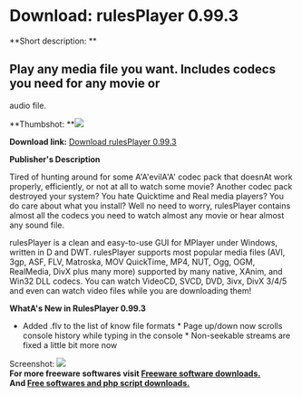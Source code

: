 # Download: rulesPlayer 0.99.3

**Short description: **

## Play any media file you want. Includes codecs you need for any movie or
audio file.

  
**Thumbshot: **![](http://www.freewarefiles.com/screenshot/rulesplayer_md.gif)   
  
**Download link:** [Download rulesPlayer 0.99.3](http://freesoftwares.boysofts.com/RulesPlayer_program_26311.html)  
  

**Publisher's Description**  
  

Tired of hunting around for some A'A'evilA'A' codec pack that doesnAt work
properly, efficiently, or not at all to watch some movie? Another codec pack
destroyed your system? You hate Quicktime and Real media players? You do care
about what you install? Well no need to worry, rulesPlayer contains almost all
the codecs you need to watch almost any movie or hear almost any sound file.

rulesPlayer is a clean and easy-to-use GUI for MPlayer under Windows, written
in D and DWT. rulesPlayer supports most popular media files (AVI, 3gp, ASF,
FLV, Matroska, MOV QuickTime, MP4, NUT, Ogg, OGM, RealMedia, DivX plus many
more) supported by many native, XAnim, and Win32 DLL codecs. You can watch
VideoCD, SVCD, DVD, 3ivx, DivX 3/4/5 and even can watch video files while you
are downloading them!

**WhatA's New in RulesPlayer 0.99.3**

* Added .flv to the list of know file formats * Page up/down now scrolls console history while typing in the console * Non-seekable streams are fixed a little bit more now 

  
  
Screenshot: ![](http://www.freewarefiles.com/screenshot/rulesplayer.gif)  
**For more freeware softwares visit [Freeware software downloads.](http://freesoftwares.boysofts.com/)**   
**And [Free softwares and php script downloads.](http://www.boysofts.com/)**

